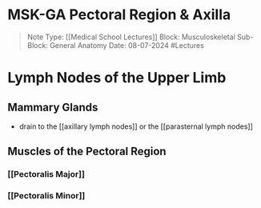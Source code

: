 # MSK-GA Pectoral Region & Axilla 
> Note Type: [[Medical School Lectures]]
> Block: Musculoskeletal 
> Sub-Block: General Anatomy 
> Date: 08-07-2024
> #Lectures 

# Lymph Nodes of the Upper Limb
## Mammary Glands
- drain to the [[axillary lymph nodes]] or the [[parasternal lymph nodes]]

## Muscles of the Pectoral Region
### [[Pectoralis Major]]
### [[Pectoralis Minor]]
